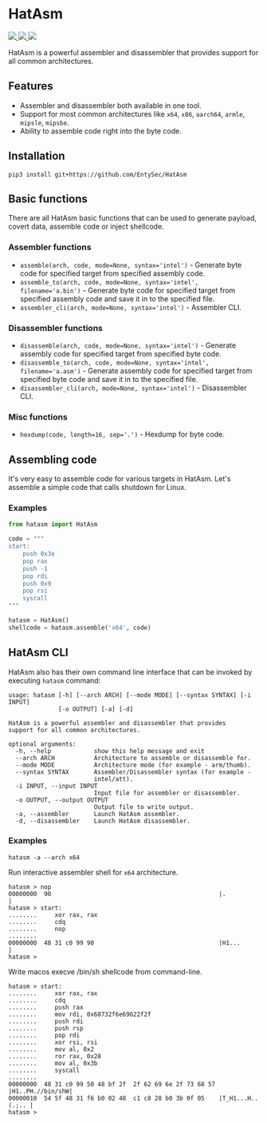 # HatAsm

<p>
    <a href="https://entysec.netlify.app">
        <img src="https://img.shields.io/badge/developer-EntySec-3572a5.svg">
    </a>
    <a href="https://github.com/EntySec/HatAsm">
        <img src="https://img.shields.io/badge/language-Python-3572a5.svg">
    </a>
    <a href="https://github.com/EntySec/HatAsm/stargazers">
        <img src="https://img.shields.io/github/stars/EntySec/HatAsm?color=yellow">
    </a>
</p>

HatAsm is a powerful assembler and disassembler that provides support for all common architectures.

## Features

* Assembler and disassembler both available in one tool.
* Support for most common architectures like `x64`, `x86`, `aarch64`, `armle`, `mipsle`, `mipsbe`.
* Ability to assemble code right into the byte code.

## Installation

```shell
pip3 install git+https://github.com/EntySec/HatAsm
```

## Basic functions

There are all HatAsm basic functions that can be used to generate payload, covert data, assemble code or inject shellcode.

### Assembler functions

* `assemble(arch, code, mode=None, syntax='intel')` - Generate byte code for specified target from specified assembly code.
* `assemble_to(arch, code, mode=None, syntax='intel', filename='a.bin')` - Generate byte code for specified target from specified assembly code and save it in to the specified file.
* `assembler_cli(arch, mode=None, syntax='intel')` - Assembler CLI.

### Disassembler functions

* `disassemble(arch, code, mode=None, syntax='intel')` - Generate assembly code for specified target from specified byte code.
* `disassemble_to(arch, code, mode=None, syntax='intel', filename='a.asm')` - Generate assembly code for specified target from specified byte code and save it in to the specified file.
* `disassembler_cli(arch, mode=None, syntax='intel')` - Disassembler CLI.

### Misc functions

* `hexdump(code, length=16, sep='.')` - Hexdump for byte code.

## Assembling code

It's very easy to assemble code for various targets in HatAsm. Let's assemble a simple code that calls shutdown for Linux.

### Examples

```python
from hatasm import HatAsm

code = """
start:
    push 0x3e
    pop rax
    push -1
    pop rdi
    push 0x9
    pop rsi
    syscall
"""

hatasm = HatAsm()
shellcode = hatasm.assemble('x64', code)
```

## HatAsm CLI

HatAsm also has their own command line interface that can be invoked by executing `hatasm` command:

```
usage: hatasm [-h] [--arch ARCH] [--mode MODE] [--syntax SYNTAX] [-i INPUT]
              [-o OUTPUT] [-a] [-d]

HatAsm is a powerful assembler and disassembler that provides
support for all common architectures.

optional arguments:
  -h, --help            show this help message and exit
  --arch ARCH           Architecture to assemble or disassemble for.
  --mode MODE           Architecture mode (for example - arm/thumb).
  --syntax SYNTAX       Assembler/Disassembler syntax (for example -
                        intel/att).
  -i INPUT, --input INPUT
                        Input file for assembler or disassembler.
  -o OUTPUT, --output OUTPUT
                        Output file to write output.
  -a, --assembler       Launch HatAsm assembler.
  -d, --disassembler    Launch HatAsm disassembler.
```

### Examples

```
hatasm -a --arch x64
```

Run interactive assembler shell for `x64` architecture.

```
hatasm > nop
00000000  90                                               |.               |
hatasm > start:
........     xor rax, rax
........     cdq
........     nop
........     
00000000  48 31 c0 99 90                                   |H1...           |
hatasm >
```

Write macos execve /bin/sh shellcode from command-line.

```
hatasm > start:
........     xor rax, rax
........     cdq
........     push rax
........     mov rdi, 0x68732f6e69622f2f
........     push rdi
........     push rsp
........     pop rdi
........     xor rsi, rsi
........     mov al, 0x2
........     ror rax, 0x28
........     mov al, 0x3b
........     syscall
........
00000000  48 31 c0 99 50 48 bf 2f  2f 62 69 6e 2f 73 68 57 |H1..PH.//bin/shW|
00000010  54 5f 48 31 f6 b0 02 48  c1 c8 28 b0 3b 0f 05    |T_H1...H..(.;.. |
hatasm > 
```
